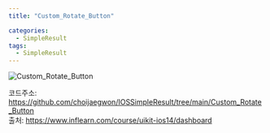 ```yaml
---
title: "Custom_Rotate_Button"

categories:
  - SimpleResult
tags:
  - SimpleResult
---  
```


![Custom_Rotate_Button](https://user-images.githubusercontent.com/68246962/157703620-e85da561-6ad4-44cc-ade8-0602e4f8ae46.gif) 

 
코드주소: <https://github.com/choijaegwon/IOSSimpleResult/tree/main/Custom_Rotate_Button>  
출처: <https://www.inflearn.com/course/uikit-ios14/dashboard>  